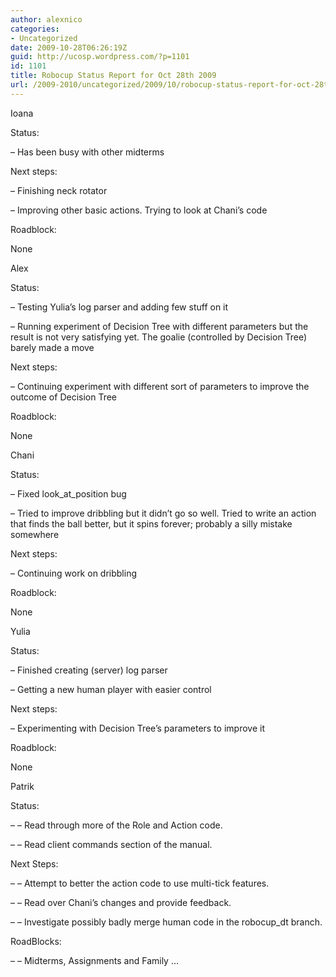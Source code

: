 ```yaml
---
author: alexnico
categories:
- Uncategorized
date: 2009-10-28T06:26:19Z
guid: http://ucosp.wordpress.com/?p=1101
id: 1101
title: Robocup Status Report for Oct 28th 2009
url: /2009-2010/uncategorized/2009/10/robocup-status-report-for-oct-28th-2009/
---
```


Ioana

Status:
  
&#8211; Has been busy with other midterms

Next steps:
  
&#8211; Finishing neck rotator
  
&#8211; Improving other basic actions. Trying to look at Chani&#8217;s code

Roadblock:
  
None

Alex

Status:
  
&#8211; Testing Yulia&#8217;s log parser and adding few stuff on it
  
&#8211; Running experiment of Decision Tree with different parameters but the result is not very satisfying yet. The goalie (controlled by Decision Tree) barely made a move

Next steps:
  
&#8211; Continuing experiment with different sort of parameters to improve the outcome of Decision Tree

Roadblock:
  
None

Chani

Status:
  
&#8211; Fixed look\_at\_position bug
  
&#8211; Tried to improve dribbling but it didn&#8217;t go so well. Tried to write an action that finds the ball better, but it spins forever; probably a silly mistake somewhere

Next steps:
  
&#8211; Continuing work on dribbling

Roadblock:
  
None

Yulia

Status:
  
&#8211; Finished creating (server) log parser
  
&#8211; Getting a new human player with easier control

Next steps:
  
&#8211; Experimenting with Decision Tree&#8217;s parameters to improve it

Roadblock:
  
None

Patrik

Status:
  
&#8211; &#8211; Read through more of the Role and Action code.
  
&#8211; &#8211; Read client commands section of the manual.

Next Steps:
  
&#8211; &#8211; Attempt to better the action code to use multi-tick features.
  
&#8211; &#8211; Read over Chani&#8217;s changes and provide feedback.
  
&#8211; &#8211; Investigate possibly badly merge human code in the robocup_dt branch.

RoadBlocks:
  
&#8211; &#8211; Midterms, Assignments and Family &#8230;